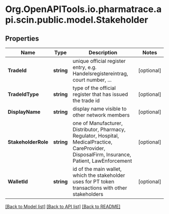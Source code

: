 # Org.OpenAPITools.io.pharmatrace.api.scin.public.model.Stakeholder
## Properties

Name | Type | Description | Notes
------------ | ------------- | ------------- | -------------
**TradeId** | **string** | unique official register entry, e.g. Handelsregistereintrag, court number, ... | [optional] 
**TradeIdType** | **string** | type of the official register that has issued the trade id | [optional] 
**DisplayName** | **string** | display name visible to other network members | [optional] 
**StakeholderRole** | **string** | one of Manufacturer, Distributor, Pharmacy, Regulator, Hospital, MedicalPractice, CareProvider, DisposalFirm, Insurance, Patient, LawEnforcement | [optional] 
**WalletId** | **string** | id of the main wallet, which the stakeholder uses for PT token transactions with other stakeholders | [optional] 

[[Back to Model list]](../README.md#documentation-for-models) [[Back to API list]](../README.md#documentation-for-api-endpoints) [[Back to README]](../README.md)

